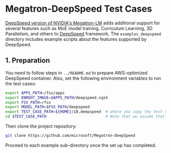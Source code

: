 # Megatron-DeepSpeed Test Cases <!-- omit in toc -->
[DeepSpeed version of NVIDIA's Megatron-LM](https://github.com/microsoft/Megatron-DeepSpeed/tree/main) adds additional support for several features such as MoE model training, Curriculum Learning, 3D Parallelism, and others to [DeepSpeed](https://github.com/microsoft/DeepSpeed) framework. The `examples_deepspeed` directory includes example scripts about the features supported by DeepSpeed.

## 1. Preparation

You need to follow steps in `../README.md` to prepare AWS-optimized DeepSpeed container. Also, set the following environment variables to run the test cases:

```bash
export APPS_PATH=/fsx/apps
export ENROOT_IMAGE=$APPS_PATH/deepspeed.sqsh
export FSX_PATH=/fsx
export MODEL_PATH=$FSX_PATH/deepspeed
export TEST_CASE_PATH=${HOME}/18.deepspeed  # where you copy the test case or set to your test case path
cd $TEST_CASE_PATH                          # Note that we assume that you are here during the following command executions
```

Then clone the project repository:

```bash
git clone https://github.com/microsoft/Megatron-DeepSpeed
```

Proceed to each example sub-directory once the set up has completed.